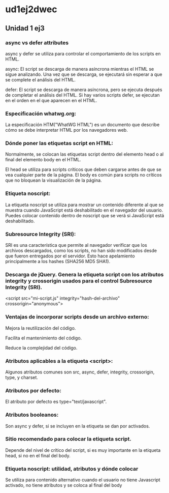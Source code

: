 # ud1ej2dwec
## Unidad 1 ej3

### async vs defer attributes

async y defer se utiliza para controlar el comportamiento de los scripts en HTML.

async: El script se descarga de manera asíncrona mientras el HTML se sigue analizando. Una vez que se descarga, se ejecutará sin esperar a que se complete el análisis del HTML.

defer: El script se descarga de manera asíncrona, pero se ejecuta después de completar  el análisis del HTML. Si hay varios scripts defer, se ejecutan en el orden en el que aparecen en el HTML.

### Especificación whatwg.org:

La especificación HTM("WhatWG HTML") es un documento que describe cómo se debe interpretar HTML por los navegadores web.

### Dónde poner las etiquetas script en HTML:

Normalmente, se colocan las etiquetas script dentro del elemento head o al final del elemento body en el HTML.

El head se utiliza para scripts críticos que deben cargarse antes de que se vea cualquier parte de la página.
El body es común para scripts no críticos que no bloquean la visualización de la página.

### Etiqueta noscript:

La etiqueta noscript se utiliza para mostrar un contenido diferente al que se muestra cuando JavaScript está deshabilitado en el navegador del usuario.
Puedes colocar contenido dentro de noscript que se verá si JavaScript está deshabilitado. 

### Subresource Integrity (SRI):

SRI es una característica que permite al navegador verificar que los archivos descargados, como  los scripts, no han sido modificados desde que fueron entregados por el servidor. Esto hace apelamiento principalmente a los hashes (SHA256 MD5 SHA1).

### Descarga de jQuery. Genera la etiqueta script con los atributos integrity y crossorigin usados para el control Subresource Integrity (SRI). 

\<script src="mi-script.js" integrity="hash-del-archivo" crossorigin="anonymous"></script>

### Ventajas de incorporar scripts desde un archivo externo:

Mejora la reutilización del código.

Facilita el mantenimiento del código.

Reduce la complejidad del código.

### Atributos aplicables a la etiqueta \<script>:

Algunos atributos comunes son src, async, defer, integrity, crossorigin, type, y charset.

### Atributos por defecto:
El atributo por defecto es type="text/javascript".

### Atributos booleanos:

Son async y defer, si se incluyen en la etiqueta se dan por activados.

### Sitio recomendado para colocar la etiqueta script.

Depende del nivel de crítico del script, si es muy importante en la etiqueta head, si no en el final del body.

### Etiqueta noscript: utilidad, atributos y dónde colocar

Se utiliza para contenido alternativo cuando el usuario no tiene Javascript activado, no tiene atributos y se coloca al final del body 
